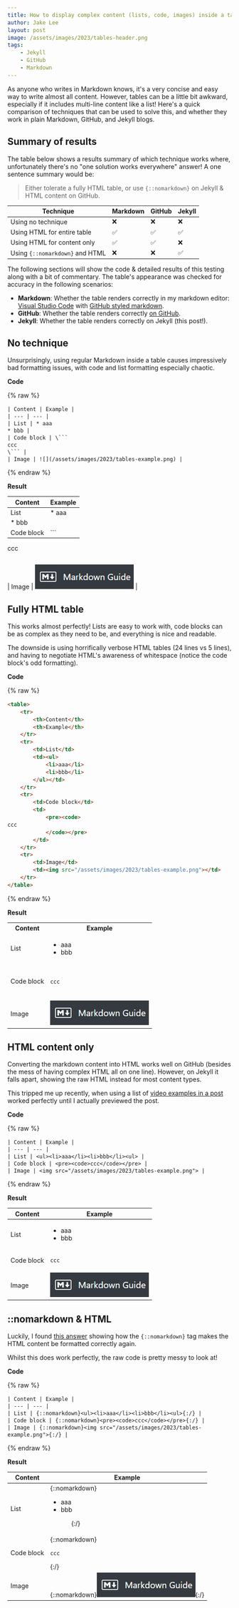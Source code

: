 ```yaml
---
title: How to display complex content (lists, code, images) inside a table reliably in Markdown / GitHub / Jekyll
author: Jake Lee
layout: post
image: /assets/images/2023/tables-header.png
tags:
    - Jekyll
    - GitHub
    - Markdown
---
```


As anyone who writes in Markdown knows, it's a very concise and easy way to write almost all content. However, tables can be a little bit awkward, especially if it includes multi-line content like a list! Here's a quick comparison of techniques that can be used to solve this, and whether they work in plain Markdown, GitHub, and Jekyll blogs.

## Summary of results

The table below shows a results summary of which technique works where, unfortunately there's no "one solution works everywhere" answer! A one sentence summary would be:
> Either tolerate a fully HTML table, or use `{::nomarkdown}` on Jekyll & HTML content on GitHub.

| Technique | Markdown | GitHub | Jekyll |
| --- | --- | --- | --- |
| Using no technique | ❌ | ❌ | ❌ |
| Using HTML for entire table | ✅ | ✅ | ✅ |
| Using HTML for content only | ✅ | ✅ | ❌ |
| Using `{::nomarkdown}` and HTML | ❌ | ❌ | ✅ |

The following sections will show the code & detailed results of this testing along with a bit of commentary. The table's appearance was checked for accuracy in the following scenarios:

* **Markdown**: Whether the table renders correctly in my markdown editor: [Visual Studio Code](https://code.visualstudio.com/) with [GitHub styled markdown](https://marketplace.visualstudio.com/items?itemName=bierner.markdown-preview-github-styles).
* **GitHub**: Whether the table renders correctly [on GitHub](https://github.com/JakeSteam/blog-programming/blob/main/_drafts/2023-01-18-displaying-complex-content-inside-jekyll-tables.md).
* **Jekyll**: Whether the table renders correctly on Jekyll (this post!). 

## No technique

Unsurprisingly, using regular Markdown inside a table causes impressively bad formatting issues, with code and list formatting especially chaotic.

**Code**

{% raw %}
```
| Content | Example |
| --- | --- |
| List | * aaa
* bbb |
| Code block | \```
ccc 
\``` | 
| Image | ![](/assets/images/2023/tables-example.png) |
```
{% endraw %}

**Result**

| Content | Example |
| --- | --- |
| List | * aaa
* bbb |
| Code block | ```
ccc 
``` | 
```
| Image | ![](/assets/images/2023/tables-example.png) |

## Fully HTML table

This works almost perfectly! Lists are easy to work with, code blocks can be as complex as they need to be, and everything is nice and readable. 

The downside is using horrifically verbose HTML tables (24 lines vs 5 lines), and having to negotiate HTML's awareness of whitespace (notice the code block's odd formatting). 

**Code**

{% raw %}
```html
<table>
    <tr>
        <th>Content</th>
        <th>Example</th>
    </tr>
    <tr>
        <td>List</td>
        <td><ul>
            <li>aaa</li>
            <li>bbb</li>
        </ul></td>
    </tr>
    <tr>
        <td>Code block</td>
        <td>
            <pre><code>
ccc
            </code></pre>
        </td>
    </tr>
    <tr>
        <td>Image</td>
        <td><img src="/assets/images/2023/tables-example.png"></td>
    </tr>
</table>
```
{% endraw %}

**Result**

<table>
    <tr>
        <th>Content</th>
        <th>Example</th>
    </tr>
    <tr>
        <td>List</td>
        <td><ul>
            <li>aaa</li>
            <li>bbb</li>
        </ul></td>
    </tr>
    <tr>
        <td>Code block</td>
        <td>
            <pre><code>
ccc
            </code></pre>
        </td>
    </tr>
    <tr>
        <td>Image</td>
        <td><img src="/assets/images/2023/tables-example.png"></td>
    </tr>
</table>

## HTML content only

Converting the markdown content into HTML works well on GitHub (besides the mess of having complex HTML all on one line). However, on Jekyll it falls apart, showing the raw HTML instead for most content types. 

This tripped me up recently, when using a list of [video examples in a post](https://jakelee.co.uk/the-irresistible-allure-of-shitshow-comedy/) worked perfectly until I actually previewed the post. 

**Code**

{% raw %}
```
| Content | Example |
| --- | --- |
| List | <ul><li>aaa</li><li>bbb</li><ul> |
| Code block | <pre><code>ccc</code></pre> |
| Image | <img src="/assets/images/2023/tables-example.png"> |
```
{% endraw %}

**Result**

| Content | Example |
| --- | --- |
| List | <ul><li>aaa</li><li>bbb</li><ul> |
| Code block | <pre><code>ccc</code></pre> |
| Image | <img src="/assets/images/2023/tables-example.png"> |

## ::nomarkdown & HTML

Luckily, I found [this answer](https://stackoverflow.com/a/57904161/608312) showing how the `{::nomarkdown}` tag makes the HTML content be formatted correctly again. 

Whilst this does work perfectly, the raw code is pretty messy to look at!

**Code**

{% raw %}
```
| Content | Example |
| --- | --- |
| List | {::nomarkdown}<ul><li>aaa</li><li>bbb</li><ul>{:/} |
| Code block | {::nomarkdown}<pre><code>ccc</code></pre>{:/} |
| Image | {::nomarkdown}<img src="/assets/images/2023/tables-example.png">{:/} |
```
{% endraw %}

**Result**

| Content | Example |
| --- | --- |
| List | {::nomarkdown}<ul><li>aaa</li><li>bbb</li><ul>{:/} |
| Code block | {::nomarkdown}<pre><code>ccc</code></pre>{:/} |
| Image | {::nomarkdown}<img src="/assets/images/2023/tables-example.png">{:/} |
